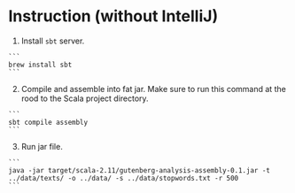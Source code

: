 # Instruction (without IntelliJ)

  1. Install `sbt` server.

    ```
    brew install sbt
    ```

  2. Compile and assemble into fat jar. Make sure to run this command at the rood to the Scala project directory.

    ```
    sbt compile assembly
    ```

  3. Run jar file.

    ```
    java -jar target/scala-2.11/gutenberg-analysis-assembly-0.1.jar -t ../data/texts/ -o ../data/ -s ../data/stopwords.txt -r 500
    ```
